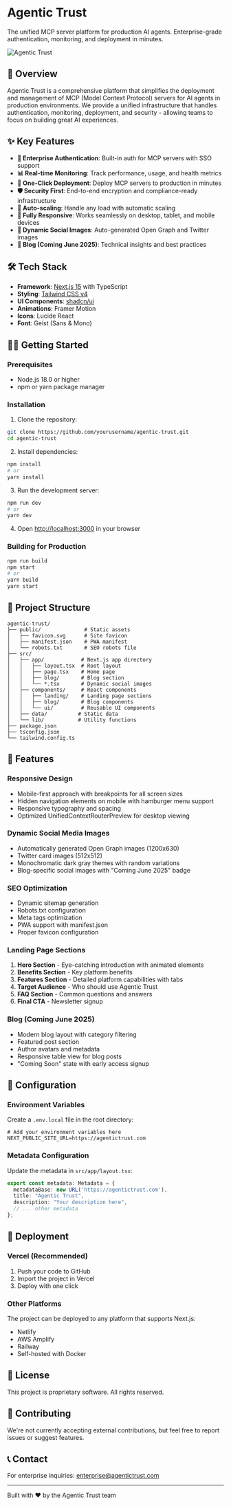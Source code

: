 # Agentic Trust

The unified MCP server platform for production AI agents. Enterprise-grade authentication, monitoring, and deployment in minutes.

![Agentic Trust](https://agentictrust.com/opengraph-image)

## 🚀 Overview

Agentic Trust is a comprehensive platform that simplifies the deployment and management of MCP (Model Context Protocol) servers for AI agents in production environments. We provide a unified infrastructure that handles authentication, monitoring, deployment, and security - allowing teams to focus on building great AI experiences.

## ✨ Key Features

- **🔐 Enterprise Authentication**: Built-in auth for MCP servers with SSO support
- **📊 Real-time Monitoring**: Track performance, usage, and health metrics
- **🚀 One-Click Deployment**: Deploy MCP servers to production in minutes
- **🛡️ Security First**: End-to-end encryption and compliance-ready infrastructure
- **🔄 Auto-scaling**: Handle any load with automatic scaling
- **📱 Fully Responsive**: Works seamlessly on desktop, tablet, and mobile devices
- **🎨 Dynamic Social Images**: Auto-generated Open Graph and Twitter images
- **📝 Blog (Coming June 2025)**: Technical insights and best practices

## 🛠️ Tech Stack

- **Framework**: [Next.js 15](https://nextjs.org/) with TypeScript
- **Styling**: [Tailwind CSS v4](https://tailwindcss.com/)
- **UI Components**: [shadcn/ui](https://ui.shadcn.com/)
- **Animations**: Framer Motion
- **Icons**: Lucide React
- **Font**: Geist (Sans & Mono)

## 🏃‍♂️ Getting Started

### Prerequisites

- Node.js 18.0 or higher
- npm or yarn package manager

### Installation

1. Clone the repository:
```bash
git clone https://github.com/yourusername/agentic-trust.git
cd agentic-trust
```

2. Install dependencies:
```bash
npm install
# or
yarn install
```

3. Run the development server:
```bash
npm run dev
# or
yarn dev
```

4. Open [http://localhost:3000](http://localhost:3000) in your browser

### Building for Production

```bash
npm run build
npm start
# or
yarn build
yarn start
```

## 📁 Project Structure

```
agentic-trust/
├── public/              # Static assets
│   ├── favicon.svg      # Site favicon
│   ├── manifest.json    # PWA manifest
│   └── robots.txt       # SEO robots file
├── src/
│   ├── app/            # Next.js app directory
│   │   ├── layout.tsx  # Root layout
│   │   ├── page.tsx    # Home page
│   │   ├── blog/       # Blog section
│   │   └── *.tsx       # Dynamic social images
│   ├── components/     # React components
│   │   ├── landing/    # Landing page sections
│   │   ├── blog/       # Blog components
│   │   └── ui/         # Reusable UI components
│   ├── data/          # Static data
│   └── lib/           # Utility functions
├── package.json
├── tsconfig.json
└── tailwind.config.ts
```

## 🎨 Features

### Responsive Design
- Mobile-first approach with breakpoints for all screen sizes
- Hidden navigation elements on mobile with hamburger menu support
- Responsive typography and spacing
- Optimized UnifiedContextRouterPreview for desktop viewing

### Dynamic Social Media Images
- Automatically generated Open Graph images (1200x630)
- Twitter card images (512x512)
- Monochromatic dark gray themes with random variations
- Blog-specific social images with "Coming June 2025" badge

### SEO Optimization
- Dynamic sitemap generation
- Robots.txt configuration
- Meta tags optimization
- PWA support with manifest.json
- Proper favicon configuration

### Landing Page Sections
1. **Hero Section** - Eye-catching introduction with animated elements
2. **Benefits Section** - Key platform benefits
3. **Features Section** - Detailed platform capabilities with tabs
4. **Target Audience** - Who should use Agentic Trust
5. **FAQ Section** - Common questions and answers
6. **Final CTA** - Newsletter signup

### Blog (Coming June 2025)
- Modern blog layout with category filtering
- Featured post section
- Author avatars and metadata
- Responsive table view for blog posts
- "Coming Soon" state with early access signup

## 🔧 Configuration

### Environment Variables

Create a `.env.local` file in the root directory:

```env
# Add your environment variables here
NEXT_PUBLIC_SITE_URL=https://agentictrust.com
```

### Metadata Configuration

Update the metadata in `src/app/layout.tsx`:

```typescript
export const metadata: Metadata = {
  metadataBase: new URL('https://agentictrust.com'),
  title: "Agentic Trust",
  description: "Your description here",
  // ... other metadata
};
```

## 🚀 Deployment

### Vercel (Recommended)

1. Push your code to GitHub
2. Import the project in Vercel
3. Deploy with one click

### Other Platforms

The project can be deployed to any platform that supports Next.js:
- Netlify
- AWS Amplify
- Railway
- Self-hosted with Docker

## 📄 License

This project is proprietary software. All rights reserved.

## 🤝 Contributing

We're not currently accepting external contributions, but feel free to report issues or suggest features.

## 📞 Contact

For enterprise inquiries: enterprise@agentictrust.com

---

Built with ❤️ by the Agentic Trust team
